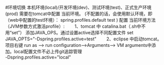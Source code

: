 #环境切换
本机环境(local)/开发环境(dev)、测试环境(test)、正式生产环境(prod)
需要在tomcat中配置 当前环境。
	(不配置的话，会使用默认环境，即（web中配置的test环境）：
		<context-param>
			<param-name>spring.profiles.default</param-name>
			<param-value>test</param-value>
		</context-param>
	)
配置 当前环境方法（JVM参数方式激活profile）:
  1、tomcat 中 catalina.bat（.sh中不用“set”） 添加JAVA_OPS。通过设置active选择不同配置文件
     set JAVA_OPTS="-Dspring.profiles.active=test"
  2、eclipse 中启动tomcat。项目右键 run as –> run configuration–>Arguments–> VM arguments中添加。local配置文件不必上传git追踪管理    
	-Dspring.profiles.active="local"

